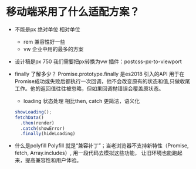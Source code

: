 # 移动端采用了什么适配方案？

- 不能是px 绝对单位 相对单位
  - rem 兼容性好一些
  - vw 企业中用的最多的方案
- 设计稿是px 750 我们需要把px转换为vw
  插件：postcss-px-to-viewport

- finally 了解多少？
  Promise.prototype.finally 是es2018 引入的API 用于在Promise成功或失败后都执行一次回调，他不会改变原有的状态和值,只做收尾工作。他的返回值往往被忽略，但如果回调抛错误会覆盖原状态。
  - loading 状态处理 相比then, catch 更简洁，语义化

  ```js
  showLoading();
  fetchData()
    .then(render)
    .catch(showError)
    .finally(hideLoading)
  ```

- 什么是polyfill
  Polyfill 就是“兼容补丁”；当老浏览器不支持新特性（Promise, fetch, Array.includes）, 用一段代码去模拟这些功能， 让旧环境也能跑起来，提高兼容性和用户体验。
